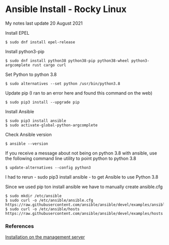 # Ansible Install - Rocky Linux

My notes last update 20 August 2021

Install EPEL

    $ sudo dnf install epel-release
    
Install python3-pip

    $ sudo dnf install python38 python38-pip python38-wheel python3-argcomplete rust cargo curl
    
 
Set Python to python 3.8

    $ sudo alternatives --set python /usr/bin/python3.8
    
Update pip (I ran to an error here and found this command on the web)

    $ sudo pip3 install --upgrade pip
    
Install Ansible

    $ sudo pip3 install ansible
    $ sudo activate-global-python-argcomplete
    
Check Ansible version

    $ ansible --version
    
If you receive a message about not being on python 3.8 with ansible, use the following command line utility to point python to python 3.8

    $ update-alternatives --config python3
    
 I had to rerun - sudo pip3 install ansible - to get Ansible to use Python 3.8
  
Since we used pip ton install ansible we have to manually create ansible.cfg

    $ sudo mkdir /etc/ansible
    $ sudo curl -o /etc/ansible/ansible.cfg https://raw.githubusercontent.com/ansible/ansible/devel/examples/ansible.cfg
    $ sudo curl -o /etc/ansible/hosts https://raw.githubusercontent.com/ansible/ansible/devel/examples/hosts
    
    
    

### References
[Installation on the management server](https://docs.rockylinux.org/books/learning_ansible/01-bases)
